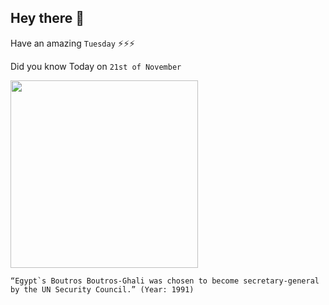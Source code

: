 ## Hey there 👋
Have an amazing `Tuesday` ⚡⚡⚡

Did you know Today on `21st of November`
 
 [<img src="https://global.unitednations.entermediadb.net/assets/mediadb/services/module/asset/downloads/preset/assets/2016/02/23805/image770x420cropped.jpg" width="300" />](https://www.arabnews.com/node/1660001) 
 ```
“Egypt`s Boutros Boutros-Ghali was chosen to become secretary-general by the UN Security Council.” (Year: 1991)
```

